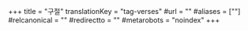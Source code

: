 +++
title = "구절"
translationKey = "tag-verses"
#url = ""
#aliases = [""]
#relcanonical = ""
#redirectto = ""
#metarobots = "noindex"
+++
